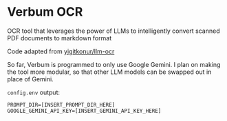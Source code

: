 # Verbum OCR
OCR tool that leverages the power of LLMs to intelligently convert scanned PDF documents to markdown format 

Code adapted from [yigitkonur/llm-ocr](https://github.com/yigitkonur/llm-ocr)

So far, Verbum is programmed to only use Google Gemini. I plan on making the tool more modular, so that other LLM models can be swapped out in place of Gemini.

`config.env` output:
```
PROMPT_DIR=[INSERT_PROMPT_DIR_HERE]
GOOGLE_GEMINI_API_KEY=[INSERT_GEMINI_API_KEY_HERE]
```
